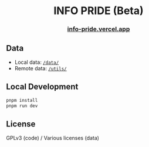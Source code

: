 <h1 align=center>
INFO PRIDE (Beta)
</h1>

<h3 align=center>
<a href="https://info-pride.vercel.app">info-pride.vercel.app</a>
</h3>

## Data

* Local data: [`/data/`](./data/)
* Remote data: [`/utils/`](./utils/)

## Local Development

```bash
pnpm install
pnpm run dev
```

## License

GPLv3 (code) / Various licenses (data)